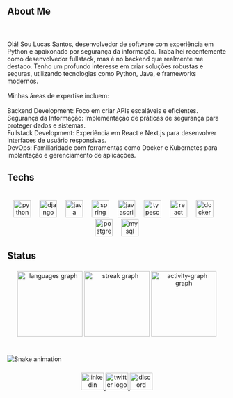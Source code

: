 <h2 align="left">About Me</h2>

###

<br clear="both">

<p align="left">Olá! Sou Lucas Santos, desenvolvedor de software com experiência em Python e apaixonado por segurança da informação. Trabalhei recentemente como desenvolvedor fullstack, mas é no backend que realmente me destaco. Tenho um profundo interesse em criar soluções robustas e seguras, utilizando tecnologias como Python, Java, e frameworks modernos.<br><br>Minhas áreas de expertise incluem:<br><br>Backend Development: Foco em criar APIs escaláveis e eficientes.<br>Segurança da Informação: Implementação de práticas de segurança para proteger dados e sistemas.<br>Fullstack Development: Experiência em React e Next.js para desenvolver interfaces de usuário responsivas.<br>DevOps: Familiaridade com ferramentas como Docker e Kubernetes para implantação e gerenciamento de aplicações.</p>

###

<h2 align="left">Techs</h2>

###

<br clear="both">

<div align="center">
  <img src="https://cdn.jsdelivr.net/gh/devicons/devicon/icons/python/python-original.svg" height="40" alt="python logo"  />
  <img width="12" />
  <img src="https://cdn.jsdelivr.net/gh/devicons/devicon/icons/django/django-plain.svg" height="40" alt="django logo"  />
  <img width="12" />
  <img src="https://cdn.jsdelivr.net/gh/devicons/devicon/icons/java/java-original.svg" height="40" alt="java logo"  />
  <img width="12" />
  <img src="https://cdn.jsdelivr.net/gh/devicons/devicon/icons/spring/spring-original.svg" height="40" alt="spring logo"  />
  <img width="12" />
  <img src="https://cdn.jsdelivr.net/gh/devicons/devicon/icons/javascript/javascript-original.svg" height="40" alt="javascript logo"  />
  <img width="12" />
  <img src="https://cdn.jsdelivr.net/gh/devicons/devicon/icons/typescript/typescript-original.svg" height="40" alt="typescript logo"  />
  <img width="12" />
  <img src="https://cdn.jsdelivr.net/gh/devicons/devicon/icons/react/react-original.svg" height="40" alt="react logo"  />
  <img width="12" />
  <img src="https://cdn.jsdelivr.net/gh/devicons/devicon/icons/docker/docker-original.svg" height="40" alt="docker logo"  />
  <img width="12" />
  <img src="https://cdn.jsdelivr.net/gh/devicons/devicon/icons/postgresql/postgresql-original.svg" height="40" alt="postgresql logo"  />
  <img width="12" />
  <img src="https://cdn.jsdelivr.net/gh/devicons/devicon/icons/mysql/mysql-original.svg" height="40" alt="mysql logo"  />
</div>

###

<h2 align="left">Status</h2>

###

<div align="center">
  <img src="https://github-readme-stats.vercel.app/api/top-langs?username=lucassantos-dev&locale=pt-br&hide_title=false&layout=compact&card_width=320&langs_count=5&theme=vue-dark&hide_border=true&order=2" height="150" alt="languages graph"  />
  <img src="https://streak-stats.demolab.com?user=lucassantos-dev&locale=pt-br&mode=weekly&theme=vue-dark&hide_border=true&border_radius=4&order=3" height="150" alt="streak graph"  />
  <img src="https://github-readme-activity-graph.vercel.app/graph?username=lucassantos-dev&radius=16&theme=vue&area=true&order=5&hide_border=true" height="150" alt="activity-graph graph"  />
</div>

###

<br clear="both">

<img src="https://raw.githubusercontent.com/lucassantos-dev/lucassantos-dev/output/snake.svg" alt="Snake animation" />

###

<div align="center">
  <a href="https://www.linkedin.com/in/dev-lucas-santos/" target="_blank">
    <img src="https://raw.githubusercontent.com/maurodesouza/profile-readme-generator/master/src/assets/icons/social/linkedin/default.svg" width="52" height="40" alt="linkedin logo"  />
  </a>
  <a href="https://x.com/Lucassantos0988" target="_blank">
    <img src="https://raw.githubusercontent.com/maurodesouza/profile-readme-generator/master/src/assets/icons/social/twitter/default.svg" width="52" height="40" alt="twitter logo"  />
  </a>
  <a href="jl.lucassantos2936" target="_blank">
    <img src="https://raw.githubusercontent.com/maurodesouza/profile-readme-generator/master/src/assets/icons/social/discord/default.svg" width="52" height="40" alt="discord logo"  />
  </a>
</div>

###
